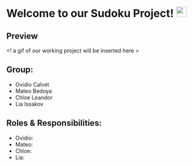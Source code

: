 # Welcome to our Sudoku Project! <img src="https://media.giphy.com/media/hvRJCLFzcasrR4ia7z/giphy.gif" width="28px" height="28px">

## Preview

 <! a gif of our working project will be inserted here >

## Group:
- Ovidio Calvet
- Mateo Bedoya
- Chloe Leandor
- Lia Issakov

## Roles & Responsibilities:
- Ovidio:
- Mateo:
- Chloe:
- Lia:

